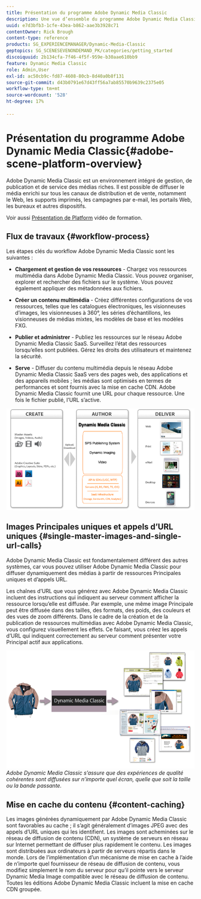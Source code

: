 ```yaml
---
title: Présentation du programme Adobe Dynamic Media Classic
description: Une vue d’ensemble du programme Adobe Dynamic Media Classic et de l’ensemble de son processus de workflow.
uuid: e7d3bfb3-1cfe-43ea-b862-aae3b3928c71
contentOwner: Rick Brough
content-type: reference
products: SG_EXPERIENCEMANAGER/Dynamic-Media-Classic
geptopics: SG_SCENESEVENONDEMAND_PK/categories/getting_started
discoiquuid: 2b134cfa-7f46-4f5f-959e-b30aae610bb9
feature: Dynamic Media Classic
role: Admin,User
exl-id: ac50cb9c-fd87-4608-80cb-8d40a0b8f131
source-git-commit: d43b0791e67d43ff56a7ab85570b9639c2375e05
workflow-type: tm+mt
source-wordcount: '528'
ht-degree: 17%

---
```


# Présentation du programme Adobe Dynamic Media Classic{#adobe-scene-platform-overview}

Adobe Dynamic Media Classic est un environnement intégré de gestion, de publication et de service des médias riches. Il est possible de diffuser le média enrichi sur tous les canaux de distribution et de vente, notamment le Web, les supports imprimés, les campagnes par e-mail, les portails Web, les bureaux et autres dispositifs.

Voir aussi [Présentation de Platform](https://s7d5.scene7.com/s7viewers/html5/VideoViewer.html?videoserverurl=https://s7d5.scene7.com/is/content/&amp;emailurl=https://s7d5.scene7.com/s7/emailFriend&amp;serverUrl=https://s7d5.scene7.com/is/image/&amp;config=Scene7SharedAssets/Universal_HTML5_Video&amp;contenturl=https://s7d5.scene7.com/skins/&amp;asset=S7tutorials/572_Platform%20Overview_converted%20renamed_Getting%20Started-AVS) vidéo de formation.

## Flux de travaux {#workflow-process}

Les étapes clés du workflow Adobe Dynamic Media Classic sont les suivantes :

* **Chargement et gestion de vos ressources** - Chargez vos ressources multimédia dans Adobe Dynamic Media Classic. Vous pouvez organiser, explorer et rechercher des fichiers sur le système. Vous pouvez également appliquer des métadonnées aux fichiers.

* **Créer un contenu multimédia** - Créez différentes configurations de vos ressources, telles que les catalogues électroniques, les visionneuses d’images, les visionneuses à 360°, les séries d’échantillons, les visionneuses de médias mixtes, les modèles de base et les modèles FXG.

* **Publier et administrer** - Publiez les ressources sur le réseau Adobe Dynamic Media Classic SaaS. Surveillez l’état des ressources lorsqu’elles sont publiées. Gérez les droits des utilisateurs et maintenez la sécurité.

* **Serve** - Diffuser du contenu multimédia depuis le réseau Adobe Dynamic Media Classic SaaS vers des pages web, des applications et des appareils mobiles ; les médias sont optimisés en termes de performances et sont fournis avec la mise en cache CDN. Adobe Dynamic Media Classic fournit une URL pour chaque ressource. Une fois le fichier publié, l’URL s’active.

![Processus du processus Adobe Dynamic Media Classic](/help/assets/gs_workflow.png)

## Images Principales uniques et appels d’URL uniques {#single-master-images-and-single-url-calls}

Adobe Dynamic Media Classic est fondamentalement différent des autres systèmes, car vous pouvez utiliser Adobe Dynamic Media Classic pour diffuser dynamiquement des médias à partir de ressources Principales uniques et d’appels URL.

Les chaînes d’URL que vous générez avec Adobe Dynamic Media Classic incluent des instructions qui indiquent au serveur comment afficher la ressource lorsqu’elle est diffusée. Par exemple, une même image Principale peut être diffusée dans des tailles, des formats, des poids, des couleurs et des vues de zoom différents. Dans le cadre de la création et de la publication de ressources multimédias avec Adobe Dynamic Media Classic, vous configurez visuellement les effets. Ce faisant, vous créez les appels d’URL qui indiquent correctement au serveur comment présenter votre Principal actif aux applications.

![Adobe Dynamic Media Classic peut fournir la même image Principale à différents supports, dans des formats et des tailles différents.](/help/assets/gs_dynamic_publishing.png)
*Adobe Dynamic Media Classic s’assure que des expériences de qualité cohérentes sont diffusées sur n’importe quel écran, quelle que soit la taille ou la bande passante.*

## Mise en cache du contenu {#content-caching}

Les images générées dynamiquement par Adobe Dynamic Media Classic sont favorables au cache ; il s’agit généralement d’images JPEG avec des appels d’URL uniques qui les identifient. Les images sont acheminées sur le réseau de diffusion de contenu (CDN), un système de serveurs en réseau sur Internet permettant de diffuser plus rapidement le contenu. Les images sont distribuées aux ordinateurs à partir de serveurs répartis dans le monde. Lors de l’implémentation d’un mécanisme de mise en cache à l’aide de n’importe quel fournisseur de réseau de diffusion de contenu, vous modifiez simplement le nom du serveur pour qu’il pointe vers le serveur Dynamic Media Image compatible avec le réseau de diffusion de contenu. Toutes les éditions Adobe Dynamic Media Classic incluent la mise en cache CDN groupée.
